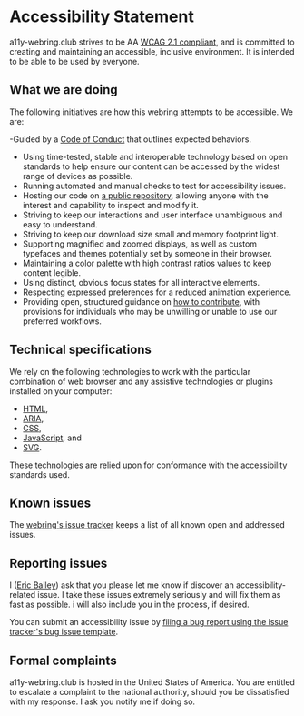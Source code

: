 # Accessibility Statement

a11y-webring.club strives to be AA [WCAG 2.1 compliant](https://www.w3.org/WAI/standards-guidelines/wcag/), and is committed to creating and maintaining an accessible, inclusive environment. It is intended to be able to be used by everyone.

## What we are doing

The following initiatives are how this webring attempts to be accessible. We are:

-Guided by a [Code of Conduct](https://github.com/ericwbailey/a11y-webring.club/blob/main/.github/CODE_OF_CONDUCT.md) that outlines expected behaviors.
- Using time-tested, stable and interoperable technology based on open standards to help ensure our content can be accessed by the widest range of devices as possible.
- Running automated and manual checks to test for accessibility issues.
- Hosting our code on [a public repository](https://github.com/ericwbailey/a11y-webring.club/), allowing anyone with the interest and capability to inspect and modify it.
- Striving to keep our interactions and user interface unambiguous and easy to understand.
- Striving to keep our download size small and memory footprint light.
- Supporting magnified and zoomed displays, as well as custom typefaces and themes potentially set by someone in their browser.
- Maintaining a color palette with high contrast ratios values to keep content legible.
- Using distinct, obvious focus states for all interactive elements.
- Respecting expressed preferences for a reduced animation experience.
- Providing open, structured guidance on [how to contribute](https://github.com/ericwbailey/a11y-webring.club/blob/main/.github/CONTRIBUTING.md), with provisions for individuals who may be unwilling or unable to use our preferred workflows.

## Technical specifications

We rely on the following technologies to work with the particular combination of web browser and any assistive technologies or plugins installed on your computer:

* [HTML](https://html.spec.whatwg.org/multipage/),
* [ARIA](https://www.w3.org/WAI/standards-guidelines/aria/),
* [CSS](https://www.w3.org/Style/CSS/),
* [JavaScript](https://www.w3.org/standards/webdesign/script.html), and
* [SVG](https://www.w3.org/TR/SVG2/).

These technologies are relied upon for conformance with the accessibility standards used.

## Known issues

The [webring's issue tracker](https://github.com/ericwbailey/a11y-webring.club/issues?q=is%3Aopen+is%3Aissue+label%3Abug) keeps a list of all known open and addressed issues.

## Reporting issues

I ([Eric Bailey](https://ericwbailey.website/)) ask that you please let me know if discover an accessibility-related issue. I take these issues extremely seriously and will fix them as fast as possible. i will also include you in the process, if desired.

You can submit an accessibility issue by [filing a bug report using the issue tracker's bug issue template](https://github.com/ericwbailey/a11y-webring.club/issues/new?assignees=ericwbailey&labels=bug&projects=&template=bug-report.yml&title=%5BBug%5D+).

## Formal complaints

a11y-webring.club is hosted in the United States of America. You are entitled to escalate a complaint to the national authority, should you be dissatisfied with my response. I ask you notify me if doing so.
